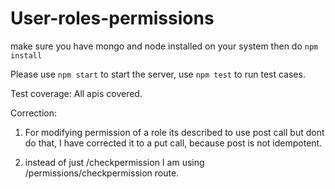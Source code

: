 # User-roles-permissions

make sure you have mongo and node installed on your system
then do `npm install`

Please use `npm start` to start the server,
use `npm test` to run test cases.

Test coverage: All apis covered.

Correction: 
1. For modifying permission of a role its described to use post call but dont do that, I have corrected it to a put call, because post is not idempotent.

2. instead of just /checkpermission I am using /permissions/checkpermission route.
